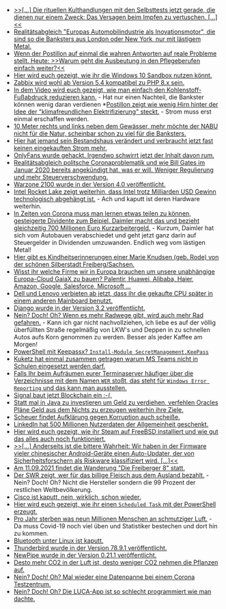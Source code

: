 * [>>[...] Die rituellen Kulthandlungen mit den Selbsttests jetzt gerade, die dienen nur einem Zweck: Das Versagen beim Impfen zu vertuschen. [...]<<](https://blog.fefe.de/?ts=9e95d091)
* [Realitätsabgleich "Europas Automobilindustrie als Inovationsmotor", die sind so die Banksters aus London oder New York, nur mit lästigem Metal.](https://blog.fefe.de/?ts=9e94f79d)
* [Wenn der Postillon auf einmal die wahren Antworten auf reale Probleme stellt. Heute: >>Warum geht die Ausbeutung in den Pflegeberufen einfach weiter?<<](https://www.der-postillon.com/2021/04/sonntagsfrage-pflegerinnen.html)
* [Hier wird euch gezeigt, wie ihr die Windows 10 Sandbox nutzen könnt.](https://ekiwi-blog.de/8854/windows-10-sandbox-einrichten-und-nutzen/)
* [Zabbix wird wohl ab Version 5.4 kompatibel zu PHP 8.x sein.](https://support.zabbix.com/browse/ZBX-19186?jql=project%20%3D%20ZBX%20AND%20fixVersion%20%3D%20%225.4%20(plan)%22)
* [In dem Video wird euch gezeigt, wie man einfach den Kohlenstoff-Fußabdruck reduzieren kann.](https://cdn.media.ccc.de/events/divoc/r2r/h264-hd/divoc_r2r-30-deu-Die_Astronomie_und_die_Klimakrise.mp4) - Hat nur einen Nachteil, die Bankster können wenig daran verdienen
*[Postillon zeigt wie wenig Hirn hinter der Idee der "klimafreundlichen Elektrifizierung" steckt.](https://www.der-postillon.com/2019/04/e-flugzeug.html) - Strom muss erst einmal erschaffen werden.
* [10 Meter rechts und links neben dem Gewässer, mehr möchte der NABU nicht für die Natur, scheinbar schon zu viel für die Banksters.](https://sachsen.nabu.de/news/2021/29739.html)
* [Hier hat jemand sein Bestandshaus verändert und verbraucht jetzt fast keinen eingekauften Strom mehr.](https://www.sonnenseite.com/de/energie/nie-wieder-energiekosten/)
* [OnlyFans wurde gehackt. Irgendwo schwirrt jetzt der Inhalt davon rum.](https://www.bleepingcomputer.com/news/security/adult-content-from-hundreds-of-onlyfans-creators-leaked-online/)
* [Realitätsabgleich politsche Coronaproblematik und wie Bill Gates im Januar 2020 bereits angekündigt hat, was er will. Weniger Regulierung und mehr Steuerverschwendung.](https://npr.news.eulu.info/2021/04/05/covid-19-impfstoffe-3-964-todesfaelle-162-610-verletzungen-ursachen-und-moeglichkeiten/)
* [Warzone 2100 wurde in der Version 4.0 veröffentlicht.](https://www.phoronix.com/scan.php?page=news_item&px=Warzone-2100-v4.0)
* [Intel Rocket Lake zeigt weiterhin, dass Intel trotz Milliarden USD Gewinn technologisch abgehängt ist.](https://www.3dcenter.org/artikel/launch-analyse-intel-rocket-lake/launch-analyse-intel-rocket-lake-seite-2) - Ach und kaputt ist deren Hardware weiterhin.
* [In Zeiten von Corona muss man lernen etwas teilen zu können, gesteigerte Dividente zum Beipiel. Daimler macht das und bezieht gleichzeitig 700 Millionen Euro Kurzarbeitergeld.](https://blog.fefe.de/?ts=9e95a34e) - Kurzum, Daimler hat sich vom Autobauen verabschiedet und geht jetzt ganz darin auf Steuergelder in Dividenden umzuwanden. Endlich weg vom lästigen Metal!
* [Hier gibt es Kindheitserinnerungen einer Marie Knudsen (geb. Rode) von der schönen Silberstadt Freiberg/Sachsen.](https://www.kitzigs.de/?page_id=603)
* [Wisst ihr welche Firme wir in Europa brauchen um unsere unabhängige Europa-Cloud GaiaX zu bauen? Palentir, Huawei, Alibaba, Haier, Amazon, Google, Salesforce, Microsoft ...](https://blog.fefe.de/?ts=9e95f6e1)
* [Dell und Lenovo verbieten ab jetzt, dass ihr die gekaufte CPU später in einem anderen Mainboard benutzt.](https://blog.fefe.de/?ts=9e92979a)
* [Django wurde in der Version 3.2 veröffentlicht.](https://lwn.net/Articles/851733/rss)
* [Nein? Doch! Oh? Wenn es mehr Radwege gibt, wird auch mehr Rad gefahren.](https://www.sonnenseite.com/de/mobilitaet/mehr-radwege-fuehren-auch-zu-deutlich-mehr-radverkehr/) - Kann ich gar nicht nachvollziehen, ich liebe es auf der völlig überfüllten Straße regelmäßig von LKW's und Deppen in zu schnellen Autos aufs Korn genommen zu werden. Besser als jeder Kaffee am Morgen!
* [PowerShell mit Keepassx? `Install-Module SecretManagement.KeePass`](https://www.windowspro.de/wolfgang-sommergut/powershell-secretmanagement-passwoerter-keepass-secretstore-verwalten)
* [Kuketz hat einmal zusammen getragen warum MS Teams nicht in Schulen eingesetzt werden darf.](https://www.kuketz-blog.de/einsatz-von-ms-teams-an-schulen-was-spricht-dagegen/)
* [Falls Ihr beim Aufräumen eurer Terminaserver häufiger über die Verzeichnisse mit dem Namen `WER` stoßt, das steht für `Windows Error Reporting` und das kann man ausstellen.](http://woshub.com/wer-windows-error-reporting-clear-reportqueue-folder-windows/)
* [Signal baut jetzt Blockchain ein :-(.](https://blog.fefe.de/?ts=9e9221ad)
* [Statt mal in Java zu investieren um Geld zu verdiehen, verfehlen Oracles Pläne Geld aus dem Nichts zu erzeugen weiterhin ihre Ziele.](https://blog.fefe.de/?ts=9e926d50)
* [Scheuer findet Aufklärung gegen Korruption auch scheiße.](https://blog.fefe.de/?ts=9e93ad42)
* [LinkedIn hat 500 Millionen Nutzerdaten der Allgemeinheit geschenkt.](https://www.borncity.com/blog/2021/04/07/datenleck-500-millionen-linkedin-nutzerdaten-zum-verkauf-in-untergrundforen/)
* [Hier wird euch gezeigt, wie ihr Steam auf FreeBSD installiert und wie gut das alles auch noch funktioniert.](https://euroquis.nl//freebsd/2021/04/06/steam-freebsd)
* [>>[...] Anderseits ist die bittere Wahrheit: Wir haben in der Firmware vieler chinesischer Android-Geräte einen Auto-Updater, der von Sicherheitsforschern als Riskware klassifiziert wird.  [...]<<](https://www.borncity.com/blog/2021/04/07/vorlufige-analyse-des-gigaset-malware-angriffs-durch-auto-installer-in-der-firmware/)
* [Am 11.09.2021 findet die Wanderung "Die Freiberger 8" statt.](https://www.fva-holzhau.de/11-09-2021-Die-Freiberger-8.5975-1.htm)
* [Der SWR zeigt, wer für das billige Fleisch aus dem Ausland bezahlt.](https://www.sonnenseite.com/de/umwelt/billiges-fleisch-wer-bezahlt-fuer-die-kleinen-preise/) - Nein? Doch! Oh? Nicht die Hersteller sondern die 99 Prozent der restlichen Weltbevölkerung.
* [Cisco ist kaputt, nein, wirklich, schon wieder.](https://www.bleepingcomputer.com/news/security/cisco-fixes-bug-allowing-remote-code-execution-with-root-privileges/)
* [Hier wird euch gezeigt, wie ihr einen `Scheduled Task` mit der PowerShell erzeugt.](http://woshub.com/how-to-create-scheduled-task-using-powershell/)
* [Pro Jahr sterben was neun Millionen Menschen an schmutziger Luft.](https://netzfrauen.org/2021/04/07/climatechange-14/) - Da muss Covid-19 noch viel üben und Statistiker bestechen und dort hin zu kommen.
* [Bluetooth unter Linux ist kaputt.](https://blog.fefe.de/?ts=9e901bc8)
* [Thunderbird wurde in der Version 78.9.1 veröffentlicht.](https://www.borncity.com/blog/2021/04/10/thunderbird-78-9-1-verfgbar/)
* [NewPipe wurde in der Version 0.21.1 veröffentlicht.](https://newpipe.net/blog/pinned/release/newpipe-0.21.1-released/)
* [Desto mehr CO2 in der Luft ist, desto weniger CO2 nehmen die Pflanzen auf.](https://www.sonnenseite.com/de/wissenschaft/warum-pflanzen-nicht-mehr-so-viel-kohlenstoffdioxid-aufnehmen/)
* [Nein? Doch! Oh? Mal wieder eine Datenpanne bei einem Corona Testzentrum.](https://netzpolitik.org/2021/sicherheitsluecke-wieder-datenpanne-in-corona-testzentren/)
* [Nein? Doch! Oh? Die LUCA-App ist so schlecht programmiert wie man dachte.](https://blog.fefe.de/?ts=9e8f2360)
